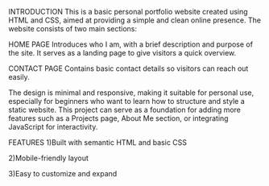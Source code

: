 INTRODUCTION
This is a basic personal portfolio website created using HTML and CSS, aimed at providing a simple and clean online presence. The website consists of two main sections:

HOME PAGE
Introduces who I am, with a brief description and purpose of the site. It serves as a landing page to give visitors a quick overview.

CONTACT PAGE
Contains basic contact details so visitors can reach out easily.

The design is minimal and responsive, making it suitable for personal use, especially for beginners who want to learn how to structure and style a static website. This project can serve as a foundation for adding more features such as a Projects page, About Me section, or integrating JavaScript for interactivity.

FEATURES
1)Built with semantic HTML and basic CSS

2)Mobile-friendly layout

3)Easy to customize and expand
